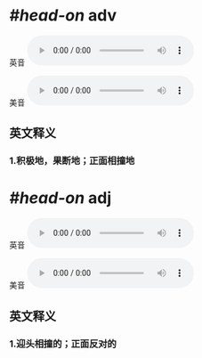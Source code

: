 # ***\#head-on*** adv
英音
<audio src="./media/head-on1_AAC.aac" controls="controls"></audio>

美音
<audio src="./media/head-on2_AAC.aac" controls="controls"></audio>



  

英文释义
---
### 1.**积极地，果断地；正面相撞地**  


# ***\#head-on*** adj
英音
<audio src="./media/head-on1_AAC.aac" controls="controls"></audio>

美音
<audio src="./media/head-on2_AAC.aac" controls="controls"></audio>



  

英文释义
---
### 1.**迎头相撞的；正面反对的**  


